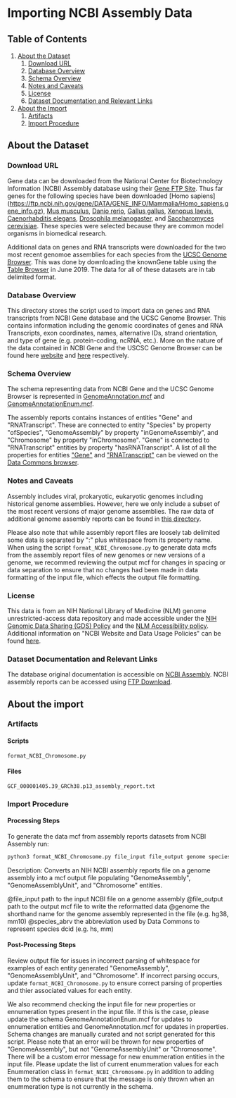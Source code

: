 # Importing NCBI Assembly Data

## Table of Contents

1. [About the Dataset](#about-the-dataset)
    1. [Download URL](#download-url)
    2. [Database Overview](#database-overview)
    3. [Schema Overview](#schema-overview)
    4. [Notes and Caveats](#notes-and-caveats)
    5. [License](#license)
    6. [Dataset Documentation and Relevant Links](#dataset-documentation-and-relevant-links)
2. [About the Import](#about-the-import)
    1. [Artifacts](#artifacts)
    2. [Import Procedure](#import-procedure)


## About the Dataset

### Download URL

Gene data can be downloaded from the National Center for Biotechnology Information (NCBI) Assembly database using their [Gene FTP Site](https://ftp.ncbi.nih.gov/gene/DATA/GENE_INFO/). Thus far genes for the following species have been downloaded [Homo sapiens] (https://ftp.ncbi.nih.gov/gene/DATA/GENE_INFO/Mammalia/Homo_sapiens.gene_info.gz), [Mus musculus](https://ftp.ncbi.nih.gov/gene/DATA/GENE_INFO/Mammalia/Mus_musculus.gene_info.gz), [Danio rerio](https://ftp.ncbi.nih.gov/gene/DATA/GENE_INFO/Non-mammalian_vertebrates/Danio_rerio.gene_info.gz), [Gallus gallus](https://ftp.ncbi.nih.gov/gene/DATA/GENE_INFO/Non-mammalian_vertebrates/Gallus_gallus.gene_info.gz), [Xenopus laevis](https://ftp.ncbi.nih.gov/gene/DATA/GENE_INFO/Non-mammalian_vertebrates/Xenopus_laevis.gene_info.gz), [Caenorhabditis elegans](https://ftp.ncbi.nih.gov/gene/DATA/GENE_INFO/Invertebrates/Caenorhabditis_elegans.gene_info.gz), [Drosophila melanogaster](https://ftp.ncbi.nih.gov/gene/DATA/GENE_INFO/Invertebrates/Drosophila_melanogaster.gene_info.gz), and [Saccharomyces cerevisiae](https://ftp.ncbi.nih.gov/gene/DATA/GENE_INFO/Fungi/Saccharomyces_cerevisiae.gene_info.gz). These species were selected because they are common model organisms in biomedical research.

Additional data on genes and RNA transcripts were downloaded for the two most recent genomoe assemblies for each species from the [UCSC Genome Browser](https://genome.ucsc.edu/). This was done by downloading the knownGene table using the [Table Browser](https://genome.ucsc.edu/cgi-bin/hgTables) in June 2019. The data for all of these datasets are in tab delimited format.

### Database Overview

This directory stores the script used to import data on genes and RNA transcripts from NCBI Gene database and the UCSC Genome Browser. This contains information including the genomic coordinates of genes and RNA Transcripts, exon coordinates, names, alternative IDs, strand orientation, and type of gene (e.g. protein-coding, ncRNA, etc.). More on the nature of the data contained in NCBI Gene and the USCSC Genome Browser can be found here [website](https://www.ncbi.nlm.nih.gov/books/NBK3841/#EntrezGene.Quick_Start) and [here](https://genome.ucsc.edu/goldenPath/newsarch.html) respectively.

### Schema Overview

The schema representing data from NCBI Gene and the UCSC Genome Browser is represented in [GenomeAnnotation.mcf](https://github.com/datacommonsorg/schema/blob/main/biomedical_schema/genome_annotation.mcf) and [GenomeAnnotationEnum.mcf](https://github.com/datacommonsorg/schema/tree/main/biomedical_schema/genome_annotation_enum.mcf).

The assembly reports contains instances of entities "Gene" and "RNATranscript". These are connected to entity "Species" by property "ofSpecies", "GenomeAssembly" by property "inGenomeAssembly", and "Chromosome" by property "inChromosome". "Gene" is connected to "RNATranscript" entities by property "hasRNATranscript". A list of all the properties for entities ["Gene"](https://datacommons.org/browser/Gene) and ["RNATranscript"](https://datacommons.org/browser/RNATranscript) can be viewed on the [Data Commons browser](https://datacommons.org/browser).

### Notes and Caveats

Assembly includes viral, prokaryotic, eukaryotic genomes including historical genome assemblies. However, here we only include a subset of the most recent versions of major genome assemblies. The raw data of additional genome assembly reports can be found in [this directory](https://ftp.ncbi.nlm.nih.gov/genomes/all/GCF/).

Please also note that while assembly report files are loosely tab delimited some data is separated by ":" plus whitespace from its property name. When using the script `format_NCBI_Chromosome.py` to generate data mcfs from the assembly report files of new genomes or new versions of a genome, we recommed reviewing the output mcf for changes in spacing or data separation to ensure that no changes had been made in data formatting of the input file, which effects the output file formatting.

### License

This data is from an NIH National Library of Medicine (NLM) genome unrestricted-access data repository and made accessible under the [NIH Genomic Data Sharing (GDS) Policy](https://osp.od.nih.gov/scientific-sharing/genomic-data-sharing/) and the [NLM Accessibility policy](https://www.nlm.nih.gov/accessibility.html). Additional information on "NCBI Website and Data Usage Policies" can be found [here](https://www.ncbi.nlm.nih.gov/home/about/policies/).

### Dataset Documentation and Relevant Links

The database original documentation is accessible on [NCBI Assembly](https://www.ncbi.nlm.nih.gov/assembly/help/). NCBI assembly reports can be accessed using [FTP Download](https://ftp.ncbi.nlm.nih.gov/genomes/all/).

## About the import

### Artifacts

#### Scripts

`format_NCBI_Chromosome.py`

#### Files

`GCF_000001405.39_GRCh38.p13_assembly_report.txt`

### Import Procedure

#### Processing Steps 

To generate the data mcf from assembly reports datasets from NCBI Assembly run:

```bash
python3 format_NCBI_Chromosome.py file_input file_output genome species_abrv
```
Description: Converts an NIH NCBI assembly reports file on a genome assembly into a mcf output file populating "GenomeAssembly", "GenomeAssemblyUnit", and "Chromosome" entities.

@file_input		path to the input NCBI file on a genome assembly
@file_output	path to the output mcf file to write the reformatted data
@genome 		the shorthand name for the genome assembly represented in the file (e.g. hg38, mm10)
@species_abrv	the abbreviation used by Data Commons to represent species dcid (e.g. hs, mm)

#### Post-Processing Steps

Review output file for issues in incorrect parsing of whitespace for examples of each entity generated "GenomeAssembly", "GenomeAssemblyUnit", and "Chromosome". If incorrect parsing occurs, update `format_NCBI_Chromosome.py` to ensure correct parsing of properties and thier associated values for each entity.

We also recommend checking the input file for new properties or ennumeration types present in the input file. If this is the case, please update the schema GenomeAnnotationEnum.mcf for updates to ennumeration entities and GenomeAnnotation.mcf for updates in properties. Schema changes are manually curated and not script generated for this script. Please note that an error will be thrown for new properties of "GenomeAssembly", but not "GenomeAssemblyUnit" or "Chromosome". There will be a custom error message for new enummeration entities in the input file. Please update the list of current enummeration values for each Enummeration class in `format_NCBI_Chromosome.py` in addition to adding them to the schema to ensure that the message is only thrown when an enummeration type is not currently in the schema.
